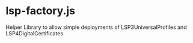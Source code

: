 # lsp-factory.js

Helper Library to allow simple deployments of LSP3UniversalProfiles and LSP4DigitalCertificates
